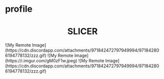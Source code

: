 # profile

<h1 align="center">SLICER</h1>
![My Remote Image](https://cdn.discordapp.com/attachments/971842472797949994/971842806194778132/zzz.gif)
![My Remote Image](https://i.imgur.com/gM0zF1w.jpeg)
![My Remote Image](https://cdn.discordapp.com/attachments/971842472797949994/971842806194778132/zzz.gif)
<p align="left">
</p>

